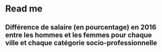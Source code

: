 # Read me

## Différence de salaire (en pourcentage) en 2016 entre les hommes et les femmes pour chaque ville et chaque catégorie socio-professionnelle
